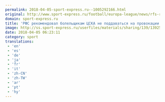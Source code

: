 ```yaml
---
permalink: 2018-04-05-sport-express.ru--1005292166.html
original: http://www.sport-express.ru/football/europa-league/news/rfs-rekomendoval-bolelschikam-cska-ne-poddavatsya-na-provokacii-angliyskih-fanatov-1392545/
domain: sport-express.ru
title: 'РФС рекомендовал болельщикам ЦСКА не поддаваться на провокации английских фанатов'
image: http://ss.sport-express.ru/userfiles/materials/sharing/139/1392545.jpg
date: 2018-04-05 06:23:11
category: sport
translations: 
 - 'en'
 - 'es'
 - 'de'
 - 'ja'
 - 'fr'
 - 'it'
 - 'zh-CN'
 - 'zh-TW'
 - 'ar'
 - 'pt'
 - 'hy'
---
```


